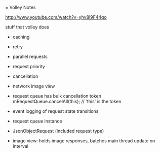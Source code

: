 = Volley Notes

http://www.youtube.com/watch?v=yhv8l9F44qo

stuff that volley does
- caching
- retry
- parallel requests
- request priority
- cancellation
- network image view
- request queue has bulk cancellation token
    mRequestQueue.cancelAll(this); // 'this' is the token
- event logging of request state transitions

- request queue instance
- JsonObjectRequest (included request type)
- image view: holds image responses, batches main thread update on interval


